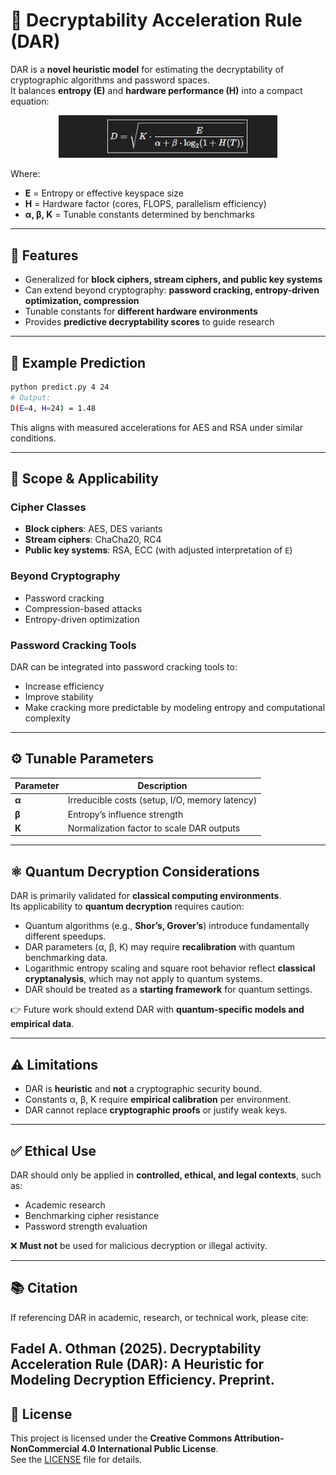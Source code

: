 # 🔐 Decryptability Acceleration Rule (DAR)

DAR is a **novel heuristic model** for estimating the decryptability of cryptographic algorithms and password spaces.  
It balances **entropy (E)** and **hardware performance (H)** into a compact equation:


<div align="center">
  <img src="images/dar_formula.png" alt="DAR Formula" width="350"/>
</div>


Where:  
- **E** = Entropy or effective keyspace size  
- **H** = Hardware factor (cores, FLOPS, parallelism efficiency)  
- **α, β, K** = Tunable constants determined by benchmarks  

---

## 🚀 Features

- Generalized for **block ciphers, stream ciphers, and public key systems**  
- Can extend beyond cryptography: **password cracking, entropy-driven optimization, compression**  
- Tunable constants for **different hardware environments**  
- Provides **predictive decryptability scores** to guide research  

---

## 🔎 Example Prediction

```bash
python predict.py 4 24
# Output:
D(E=4, H=24) = 1.48
```

This aligns with measured accelerations for AES and RSA under similar conditions.

---

## 📘 Scope & Applicability

### Cipher Classes
- **Block ciphers**: AES, DES variants  
- **Stream ciphers**: ChaCha20, RC4  
- **Public key systems**: RSA, ECC (with adjusted interpretation of `E`)  

### Beyond Cryptography
- Password cracking  
- Compression-based attacks  
- Entropy-driven optimization  

### Password Cracking Tools
DAR can be integrated into password cracking tools to:  
- Increase efficiency  
- Improve stability  
- Make cracking more predictable by modeling entropy and computational complexity  

---

## ⚙️ Tunable Parameters

| Parameter | Description |
|-----------|-------------|
| **α**     | Irreducible costs (setup, I/O, memory latency) |
| **β**     | Entropy’s influence strength |
| **K**     | Normalization factor to scale DAR outputs |

---

## ⚛️ Quantum Decryption Considerations

DAR is primarily validated for **classical computing environments**.  
Its applicability to **quantum decryption** requires caution:

- Quantum algorithms (e.g., **Shor’s, Grover’s**) introduce fundamentally different speedups.  
- DAR parameters (α, β, K) may require **recalibration** with quantum benchmarking data.  
- Logarithmic entropy scaling and square root behavior reflect **classical cryptanalysis**, which may not apply to quantum systems.  
- DAR should be treated as a **starting framework** for quantum settings.  

👉 Future work should extend DAR with **quantum-specific models and empirical data**.  

---

## ⚠️ Limitations

- DAR is **heuristic** and **not** a cryptographic security bound.  
- Constants α, β, K require **empirical calibration** per environment.  
- DAR cannot replace **cryptographic proofs** or justify weak keys.  

---

## ✅ Ethical Use

DAR should only be applied in **controlled, ethical, and legal contexts**, such as:

- Academic research  
- Benchmarking cipher resistance  
- Password strength evaluation  

❌ **Must not** be used for malicious decryption or illegal activity.  

---
## 📚 Citation
If referencing DAR in academic, research, or technical work, please cite:

Fadel A. Othman (2025). Decryptability Acceleration Rule (DAR): A Heuristic for Modeling Decryption Efficiency. Preprint.
---
## 📄 License

This project is licensed under the **Creative Commons Attribution-NonCommercial 4.0 International Public License**.  
See the [LICENSE](license) file for details.
